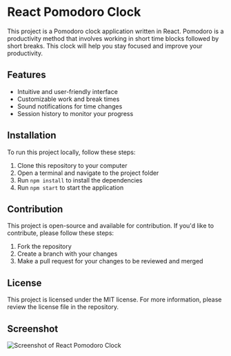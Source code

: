 # React Pomodoro Clock

This project is a Pomodoro clock application written in React. Pomodoro is a productivity method that involves working in short time blocks followed by short breaks. This clock will help you stay focused and improve your productivity.

## Features
- Intuitive and user-friendly interface
- Customizable work and break times
- Sound notifications for time changes
- Session history to monitor your progress

## Installation

To run this project locally, follow these steps:

1. Clone this repository to your computer
2. Open a terminal and navigate to the project folder
3. Run `npm install` to install the dependencies
4. Run `npm start` to start the application

## Contribution

This project is open-source and available for contribution. If you'd like to contribute, please follow these steps:

1. Fork the repository
2. Create a branch with your changes
3. Make a pull request for your changes to be reviewed and merged

## License

This project is licensed under the MIT license. For more information, please review the license file in the repository.

## Screenshot

![Screenshot of React Pomodoro Clock](./screenshot.png)
